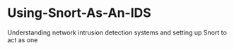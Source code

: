 # Using-Snort-As-An-IDS
Understanding network intrusion detection systems and setting up Snort to act as one 
